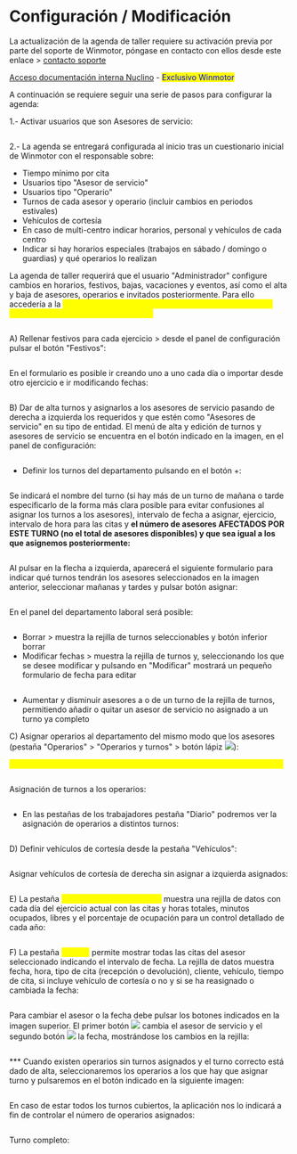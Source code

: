 # Configuración / Modificación

La actualización de la agenda de taller requiere su activación previa por parte del soporte de Winmotor, póngase en contacto con ellos desde este enlace > [contacto soporte](mailto:soporte@winmotor.net)

[Acceso documentación interna Nuclino](https://app.nuclino.com/Winmotor/Documentaci%C3%B3n-Privada/Agenda-de-taller---Configuracin-37d1fae2-09eb-4b90-85e3-8a818c0661f3) - <mark style="color:blue;">Exclusivo Winmotor</mark>

A continuación se requiere seguir una serie de pasos para configurar la agenda:

1.- Activar usuarios que son Asesores de servicio:

<figure><img src="../../../../.gitbook/assets/imagen (15) (3).png" alt=""><figcaption></figcaption></figure>

2.- La agenda se entregará configurada al inicio tras un cuestionario inicial de Winmotor con el responsable sobre:

* Tiempo mínimo por cita
* Usuarios tipo "Asesor de servicio"
* Usuarios tipo "Operario"
* Turnos de cada asesor y operario (incluir cambios en periodos estivales)
* Vehículos de cortesía
* En caso de multi-centro indicar horarios, personal y vehículos de cada centro
* Indicar si hay horarios especiales (trabajos en sábado / domingo o guardias) y qué operarios lo realizan

La agenda de taller requerirá que el usuario "Administrador" configure cambios en horarios, festivos, bajas, vacaciones y eventos, así como el alta y baja de asesores, operarios e invitados posteriormente. Para ello accedería a la <mark style="color:yellow;">configuración de la agenda de citas desde Automoción > Taller > Agenda Taller > Configuración:</mark>

<figure><img src="../../../../.gitbook/assets/imagen (44).png" alt=""><figcaption></figcaption></figure>

A) Rellenar festivos para cada ejercicio > desde el panel de configuración pulsar el botón "Festivos":

<figure><img src="../../../../.gitbook/assets/imagen (10) (2).png" alt=""><figcaption></figcaption></figure>

En el formulario es posible ir creando uno a uno cada día o importar desde otro ejercicio e ir modificando fechas:

<figure><img src="../../../../.gitbook/assets/imagen (10) (1) (1) (1).png" alt=""><figcaption></figcaption></figure>

B) Dar de alta turnos y asignarlos a los asesores de servicio pasando de derecha a izquierda los requeridos y que estén como "Asesores de servicio" en su tipo de entidad. El menú de alta y edición de turnos y asesores de servicio se encuentra en el botón indicado en la imagen, en el panel de configuración:

<figure><img src="../../../../.gitbook/assets/imagen (43).png" alt=""><figcaption></figcaption></figure>

* Definir los turnos del departamento pulsando en el botón +:

<figure><img src="../../../../.gitbook/assets/imagen (28) (1).png" alt=""><figcaption></figcaption></figure>

Se indicará el nombre del turno (si hay más de un turno de mañana o tarde especificarlo de la forma más clara posible para evitar confusiones al asignar los turnos a los asesores), intervalo de fecha a asignar, ejercicio, intervalo de hora para las citas y **el número de asesores AFECTADOS POR ESTE TURNO (no el total de asesores disponibles) y que sea igual a los que asignemos posteriormente:**

<figure><img src="../../../../.gitbook/assets/imagen (25) (1).png" alt=""><figcaption></figcaption></figure>

Al pulsar en la flecha a izquierda, aparecerá el siguiente formulario para indicar qué turnos tendrán los asesores seleccionados en la imagen anterior, seleccionar mañanas y tardes y pulsar botón asignar:

<figure><img src="../../../../.gitbook/assets/imagen (13) (2).png" alt=""><figcaption></figcaption></figure>

En el panel del departamento laboral será posible:

<figure><img src="../../../../.gitbook/assets/imagen (7) (4) (2).png" alt=""><figcaption></figcaption></figure>

* Borrar > muestra la rejilla de turnos seleccionables y botón inferior borrar
* Modificar fechas > muestra la rejilla de turnos y, seleccionando los que se desee modificar y pulsando en "Modificar" mostrará un pequeño formulario de fecha para editar

<figure><img src="../../../../.gitbook/assets/imagen (1) (2) (4).png" alt=""><figcaption></figcaption></figure>

* Aumentar y disminuir asesores a o de un turno de la rejilla de turnos, permitiendo añadir o quitar un asesor de servicio no asignado a un turno ya completo

C) Asignar operarios al departamento del mismo modo que los asesores (pestaña "Operarios" > "Operarios y turnos" > botón lápiz ![](<../../../../.gitbook/assets/imagen (31) (1).png>)):&#x20;

<mark style="color:yellow;">\*\*\* Ver final de la hoja para operarios asignados al departamento sin turno</mark>

<figure><img src="../../../../.gitbook/assets/imagen (20) (1).png" alt=""><figcaption></figcaption></figure>

Asignación de turnos a los operarios:

<figure><img src="../../../../.gitbook/assets/imagen (3) (1) (1) (3) (1).png" alt=""><figcaption></figcaption></figure>

* En las pestañas de los trabajadores pestaña "Diario" podremos ver la asignación de operarios a distintos turnos:

<figure><img src="../../../../.gitbook/assets/imagen (3) (4).png" alt=""><figcaption></figcaption></figure>

D) Definir vehículos de cortesía desde la pestaña "Vehículos":

<figure><img src="../../../../.gitbook/assets/imagen (42).png" alt=""><figcaption></figcaption></figure>

Asignar vehículos de cortesía de derecha sin asignar a izquierda asignados:

<figure><img src="../../../../.gitbook/assets/imagen (4) (1) (1).png" alt=""><figcaption></figcaption></figure>

E) La pestaña <mark style="color:yellow;">**"Diario del departamento"**</mark> muestra una rejilla de datos con cada día del ejercicio actual con las citas y horas totales, minutos ocupados, libres y el porcentaje de ocupación para un control detallado de cada año:

<figure><img src="../../../../.gitbook/assets/imagen (19) (1) (2).png" alt=""><figcaption></figcaption></figure>

F) La pestaña <mark style="color:yellow;">**"Citas"**</mark> permite mostrar todas las citas del asesor seleccionado indicando el intervalo de fecha. La rejilla de datos muestra fecha, hora, tipo de cita (recepción o devolución), cliente, vehículo, tiempo de cita, si incluye vehículo de cortesía o no y si se ha reasignado o cambiada la fecha:

<figure><img src="../../../../.gitbook/assets/imagen (9) (1) (1).png" alt=""><figcaption></figcaption></figure>

Para cambiar el asesor o la fecha debe pulsar los botones indicados en la imagen superior. El primer botón ![](<../../../../.gitbook/assets/imagen (14) (3) (2).png>) cambia el asesor de servicio y el segundo botón ![](<../../../../.gitbook/assets/imagen (9) (1) (2).png>) la fecha, mostrándose los cambios en la rejilla:

<figure><img src="../../../../.gitbook/assets/imagen (5) (1) (2).png" alt=""><figcaption></figcaption></figure>

\*\*\* Cuando existen operarios sin turnos asignados y el turno correcto está dado de alta, seleccionaremos los operarios a los que hay que asignar turno y pulsaremos en el botón indicado en la siguiente imagen:

<figure><img src="../../../../.gitbook/assets/imagen (2) (8).png" alt=""><figcaption></figcaption></figure>

En caso de estar todos los turnos cubiertos, la aplicación nos lo indicará a fin de controlar el número de operarios asignados:

<figure><img src="../../../../.gitbook/assets/imagen (45) (2).png" alt=""><figcaption></figcaption></figure>

Turno completo:

<figure><img src="../../../../.gitbook/assets/imagen (3) (9).png" alt=""><figcaption></figcaption></figure>
